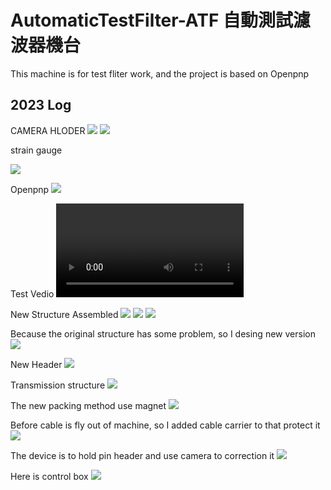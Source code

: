 # AutomaticTestFilter-ATF 自動測試濾波器機台

This machine is for test fliter work, and the project is based on Openpnp

## 2023 Log

CAMERA HLODER
![](img/2023-01-19%2009.20.21.png)
![](img/2023-01-19%2009.19.39.png)

strain gauge

![](img/0bfchl652za81.png)

Openpnp
![](img/2023-03-21%2010.59.17.png)

Test Vedio
![](img/V_20221201_094059_ES0.mp4)

New Structure Assembled
![](img/P_20230519_111332.jpg)
![](img/P_20230519_111353.jpg)
![](im/P_20230519_111414.jpg)

Because the original structure has some problem, so I desing new version
![](img/2023-06-15%2014.33.04.png)

New Header
![](img/2023-06-15%2013.17.04.png)

Transmission structure
![](img/2023-06-15%2013.18.52.png)

The new packing method use magnet
![](img/2023-06-15%2013.20.40.png)

Before cable is fly out of machine, so I added cable carrier to that protect it
![](img/2023-06-15%2014.32.10.png) 

The device is to hold pin header and use camera to correction it
![](img/2023-06-15%2014.34.05.png)

Here is control box 
![](img/2023-06-15%2014.34.41.png)